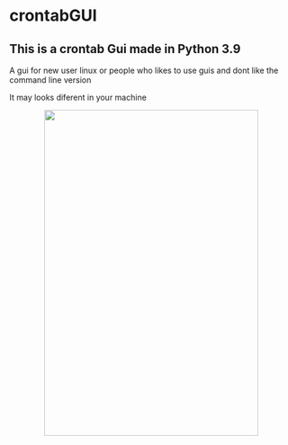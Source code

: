 # crontabGUI

## This is a crontab Gui made in Python 3.9

A gui for new user linux or people who likes to use guis and dont like the command line version

It may looks diferent in your machine

<p align="center">
  <img width="380" height="580" src="https://i.imgur.com/bavXt0q.png">
</p>

